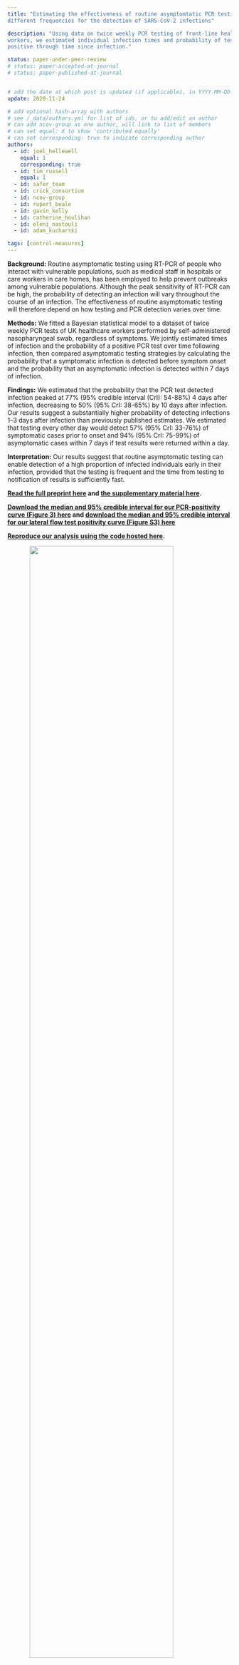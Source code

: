```yaml
---
title: "Estimating the effectiveness of routine asymptomtatic PCR testing at
different frequencies for the detection of SARS-CoV-2 infections"

description: "Using data on twice weekly PCR testing of front-line healthcare
workers, we estimated individual infection times and probability of testing PCR
positive through time since infection."

status: paper-under-peer-review
# status: paper-accepted-at-journal
# status: paper-published-at-journal


# add the date at which post is updated (if applicable), in YYYY-MM-DD
update: 2020-11-24

# add optional hash-array with authors
# see /_data/authors.yml for list of ids, or to add/edit an author
# can add ncov-group as one author, will link to list of members
# can set equal: X to show 'contributed equally'
# can set corresponding: true to indicate corresponding author 
authors:
  - id: joel_hellewell
    equal: 1
    corresponding: true
  - id: tim_russell
    equal: 1
  - id: safer_team
  - id: crick_consortium
  - id: ncov-group
  - id: rupert_beale
  - id: gavin_kelly
  - id: catherine_houlihan
  - id: eleni_nastouli
  - id: adam_kucharski

tags: [control-measures]
---
```


**Background:**
Routine asymptomatic testing using RT-PCR of people who interact with
vulnerable populations, such as medical staff in hospitals or care workers in
care homes, has been employed to help prevent outbreaks among vulnerable
populations. Although the peak sensitivity of RT-PCR can be high, the
probability of detecting an infection will vary throughout the course of an
infection. The effectiveness of routine asymptomatic testing will therefore
depend on how testing and PCR detection varies over time.

**Methods:**
We fitted a Bayesian statistical model to a dataset of twice weekly PCR tests
of UK healthcare workers performed by self-administered nasopharyngeal swab,
regardless of symptoms. We jointly estimated times of infection and the
probability of a positive PCR test over time following infection, then compared
asymptomatic testing strategies by calculating the probability that a
symptomatic infection is detected before symptom onset and the probability that
an asymptomatic infection is detected within 7 days of infection.

**Findings:**
We estimated that the probability that the PCR test detected infection peaked
at 77% (95% credible interval (CrI): 54-88%) 4 days after infection, decreasing 
to 50% (95% CrI: 38-65%) by 10 days after infection. Our results suggest a 
substantially higher probability of detecting infections 1–3 days after 
infection than previously published estimates. We estimated that testing every
other day would detect 57% (95% CrI: 33-76%) of symptomatic cases prior to onset 
and 94% (95% CrI: 75-99%) of asymptomatic cases within 7 days if test results
were returned within a day.

**Interpretation:**
Our results suggest that routine asymptomatic testing can enable detection of a
high proportion of infected individuals early in their infection, provided that
the testing is frequent and the time from testing to notification of results is
sufficiently fast.

**[Read the full preprint here](reports/pcr_profile/manuscript_main_text.pdf) 
and [the supplementary material here](reports/pcr_profile/manuscript_supplementary_material.pdf).**

**[Download the median and 95% credible interval for our PCR-positivity curve (Figure 3) here](https://github.com/cmmid/pcr-profile/blob/main/PCR_curve_summary.csv) and [download the median and 95% credible interval for our lateral flow test positivity curve (Figure S3) here](https://github.com/cmmid/pcr-profile/blob/main/LFT_curve_summary.csv)** 

**[Reproduce our analysis using the code hosted here](https://github.com/cmmid/pcr-profile).**

<img src="reports/pcr_profile/figure3.png" width="80%" style="display: block; margin: auto;" />
**Main result (Figure 3): Estimation of positivity over time, and probability that different testing
frequencies with PCR would detect virus.**

<img src="reports/pcr_profile/figure1.png" width="80%" style="display: block; margin: auto;" />
**Figure 1: Estimation of positivity over time, and probability that different testing
frequencies with PCR would detect virus.** 

<img src="reports/pcr_profile/figure2.png" width="80%" style="display: block; margin: auto;" />
**Figure 2: The posterior of the infection time (Ti) of each participant.**
